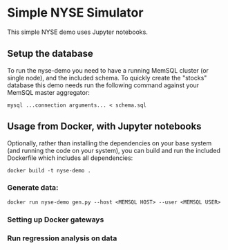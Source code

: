 # Simple NYSE Simulator

This simple NYSE demo uses Jupyter notebooks.

## Setup the database

To run the nyse-demo you need to have a running MemSQL cluster (or single
node), and the included schema.  To quickly create the "stocks" database this
demo needs run the following command against your MemSQL master aggregator:

```
mysql ...connection arguments... < schema.sql
```

## Usage from Docker, with Jupyter notebooks

Optionally, rather than installing the dependencies on your base system (and
running the code on your system), you can build and run the included Dockerfile
which includes all dependencies:

```
docker build -t nyse-demo .
```

### Generate data:

```
docker run nyse-demo gen.py --host <MEMSQL HOST> --user <MEMSQL USER>
```

### Setting up Docker gateways

### Run regression analysis on data
